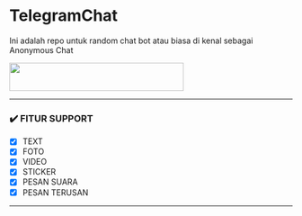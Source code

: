 # TelegramChat

Ini adalah repo untuk random chat bot atau biasa di kenal sebagai Anonymous Chat

<b>
<a href="https://heroku.com/deploy?template=https://github.com/unicornhubs/AnonymChat"><img src="https://img.shields.io/badge/BIKIN CUK-DI HEROKU-blue?style=plastic&logo=heroku&logoColor=red"width="310" height="50"/></a>
</b>

---

### ✔️ FITUR SUPPORT

- [x] TEXT
- [x] FOTO
- [x] VIDEO
- [x] STICKER
- [x] PESAN SUARA
- [x] PESAN TERUSAN

---
